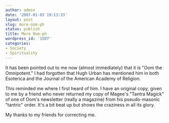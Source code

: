 ```yaml
---
author: admin
date: '2007-01-03 19:13:33'
layout: post
slug: more-oom-ph
status: publish
title: More Oom-ph
wordpress_id: '1507'
categories:
- Society
- Spirituality
---
```

It has been pointed out to me now (almost immediately) that it is "Oom the Omnipotent." I had forgotten that Hugh Urban has mentioned him in both Esoterica and the Journal of the American Academy of Religion.

This reminded me where I first heard of him. I have an original copy, given to me by a friend who never returned my copy of Magee's "Tantra Magick" of one of Oom's newsletter (really a magazine) from his pseudo-masonic "tantric" order. It's a bit beat up but shows the craziness in all its glory.

My thanks to my friends for correcting me.

